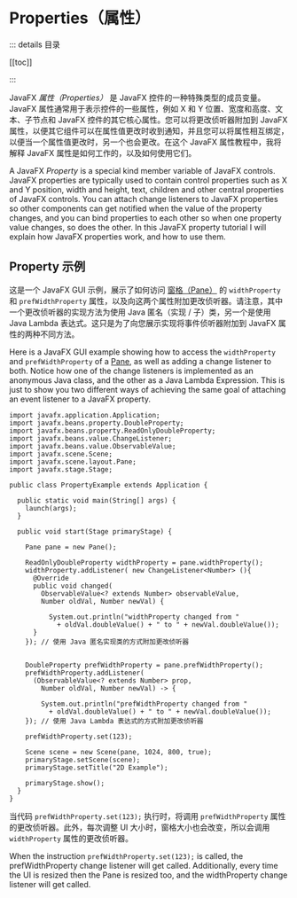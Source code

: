 # Properties（属性）

::: details 目录

[[toc]]

:::

JavaFX _属性（Properties）_ 是 JavaFX 控件的一种特殊类型的成员变量。JavaFX 属性通常用于表示控件的一些属性，例如 X 和 Y 位置、宽度和高度、文本、子节点和 JavaFX 控件的其它核心属性。您可以将更改侦听器附加到 JavaFX 属性，以便其它组件可以在属性值更改时收到通知，并且您可以将属性相互绑定，以便当一个属性值更改时，另一个也会更改。在这个 JavaFX 属性教程中，我将解释 JavaFX 属性是如何工作的，以及如何使用它们。

A JavaFX _Property_ is a special kind member variable of JavaFX controls. JavaFX properties are typically used to contain control properties such as X and Y position, width and height, text, children and other central properties of JavaFX controls. You can attach change listeners to JavaFX properties so other components can get notified when the value of the property changes, and you can bind properties to each other so when one property value changes, so does the other. In this JavaFX property tutorial I will explain how JavaFX properties work, and how to use them.

## Property 示例

这是一个 JavaFX GUI 示例，展示了如何访问 [窗格（Pane）](http://tutorials.jenkov.com/javafx/pane.html) 的 `widthProperty` 和 `prefWidthProperty` 属性，以及向这两个属性附加更改侦听器。请注意，其中一个更改侦听器的实现方法为使用 Java 匿名（实现 / 子）类，另一个是使用 Java Lambda 表达式。这只是为了向您展示实现将事件侦听器附加到 JavaFX 属性的两种不同方法。

Here is a JavaFX GUI example showing how to access the `widthProperty` and `prefWidthProperty` of a [Pane](http://tutorials.jenkov.com/javafx/pane.html), as well as adding a change listener to both. Notice how one of the change listeners is implemented as an anonymous Java class, and the other as a Java Lambda Expression. This is just to show you two different ways of achieving the same goal of attaching an event listener to a JavaFX property.

```java{21-30,34-40}
import javafx.application.Application;
import javafx.beans.property.DoubleProperty;
import javafx.beans.property.ReadOnlyDoubleProperty;
import javafx.beans.value.ChangeListener;
import javafx.beans.value.ObservableValue;
import javafx.scene.Scene;
import javafx.scene.layout.Pane;
import javafx.stage.Stage;

public class PropertyExample extends Application {

  public static void main(String[] args) {
    launch(args);
  }

  public void start(Stage primaryStage) {

    Pane pane = new Pane();

    ReadOnlyDoubleProperty widthProperty = pane.widthProperty();
    widthProperty.addListener( new ChangeListener<Number> (){
      @Override
      public void changed(
        ObservableValue<? extends Number> observableValue,
        Number oldVal, Number newVal) {

          System.out.println("widthProperty changed from "
            + oldVal.doubleValue() + " to " + newVal.doubleValue());
      }
    }); // 使用 Java 匿名实现类的方式附加更改侦听器


    DoubleProperty prefWidthProperty = pane.prefWidthProperty();
    prefWidthProperty.addListener(
      (ObservableValue<? extends Number> prop,
        Number oldVal, Number newVal) -> {

        System.out.println("prefWidthProperty changed from "
          + oldVal.doubleValue() + " to " + newVal.doubleValue());
    }); // 使用 Java Lambda 表达式的方式附加更改侦听器

    prefWidthProperty.set(123);

    Scene scene = new Scene(pane, 1024, 800, true);
    primaryStage.setScene(scene);
    primaryStage.setTitle("2D Example");

    primaryStage.show();
  }
}
```

当代码 `prefWidthProperty.set(123);` 执行时，将调用 `prefWidthProperty` 属性的更改侦听器。此外，每次调整 UI 大小时，窗格大小也会改变，所以会调用 `widthProperty` 属性的更改侦听器。

When the instruction `prefWidthProperty.set(123);` is called, the prefWidthProperty change listener will get called. Additionally, every time the UI is resized then the Pane is resized too, and the widthProperty change listener will get called.
